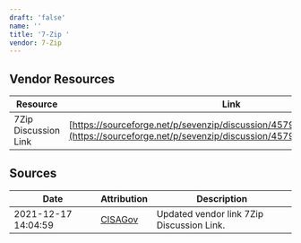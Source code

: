 ```yaml
---
draft: 'false'
name: ''
title: '7-Zip '
vendor: 7-Zip
---
```


## Vendor Resources
| Resource | Link |
| --- | --- |
| 7Zip Discussion Link | [https://sourceforge.net/p/sevenzip/discussion/45797/thread/b977bbd4d1](https://sourceforge.net/p/sevenzip/discussion/45797/thread/b977bbd4d1) |



## Sources
| Date | Attribution | Description |
| --- | --- | --- |
| 2021-12-17 14:04:59 | [CISAGov](https://raw.githubusercontent.com/cisagov/log4j-affected-db/develop/README.md) | Updated vendor link 7Zip Discussion Link.  |

